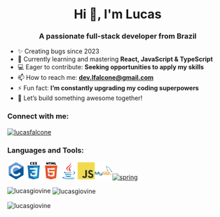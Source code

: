 <h1 align="center">Hi 👋, I'm Lucas</h1>
<h3 align="center">A passionate full-stack developer from Brazil</h3>

- ✨ Creating bugs since 2023
- 🌱 Currently learning and mastering **React, JavaScript & TypeScript**
- 💻 Eager to contribute: **Seeking opportunities to apply my skills**
- 📫 How to reach me: **dev.lfalcone@gmail.com**
- ⚡ Fun fact: **I’m constantly upgrading my coding superpowers**
- 🚀 Let’s build something awesome together!

<h3 align="left">Connect with me:</h3>
<p align="left">
  <a href="https://www.linkedin.com/in/lucas-falcone-408a37272/" target="blank">
    <img align="center" src="https://raw.githubusercontent.com/rahuldkjain/github-profile-readme-generator/master/src/images/icons/Social/linked-in-alt.svg" alt="lucasfalcone" height="30" width="40" />
  </a>
</p>

<h3 align="left">Languages and Tools:</h3>
<p align="left">
  <a href="https://www.cprogramming.com/" target="_blank" rel="noreferrer"><img src="https://raw.githubusercontent.com/devicons/devicon/master/icons/c/c-original.svg" alt="c" width="40" height="40"/></a><a href="https://www.w3schools.com/css/" target="_blank" rel="noreferrer"><img src="https://raw.githubusercontent.com/devicons/devicon/master/icons/css3/css3-original-wordmark.svg" alt="css3" width="40" height="40"/></a><a href="https://www.w3.org/html/" target="_blank" rel="noreferrer"><img src="https://raw.githubusercontent.com/devicons/devicon/master/icons/html5/html5-original-wordmark.svg" alt="html5" width="40" height="40"/></a><a href="https://www.java.com" target="_blank" rel="noreferrer"><img src="https://raw.githubusercontent.com/devicons/devicon/master/icons/java/java-original.svg" alt="java" width="40" height="40"/></a><a href="https://developer.mozilla.org/en-US/docs/Web/JavaScript" target="_blank" rel="noreferrer"><img src="https://raw.githubusercontent.com/devicons/devicon/master/icons/javascript/javascript-original.svg" alt="javascript" width="40" height="40"/></a><a href="https://www.mysql.com/" target="_blank" rel="noreferrer"><img src="https://raw.githubusercontent.com/devicons/devicon/master/icons/mysql/mysql-original-wordmark.svg" alt="mysql" width="40" height="40"/></a><a href="https://spring.io/" target="_blank" rel="noreferrer"><img src="https://www.vectorlogo.zone/logos/springio/springio-icon.svg" alt="spring" width="40" height="40"/></a>
</p>

<p>
  <img align="left" src="https://github-readme-stats.vercel.app/api/top-langs?username=lucasgiovine&show_icons=true&locale=en&layout=compact&theme=dark" alt="lucasgiovine" />
</p>

<p>&nbsp;<img align="center" src="https://github-readme-stats.vercel.app/api?username=lucasgiovine&show_icons=true&locale=en&theme=dark" alt="lucasgiovine" /></p>

<p><img align="center" src="https://github-readme-streak-stats.herokuapp.com/?user=lucasgiovine&theme=dark" alt="lucasgiovine" /></p>
